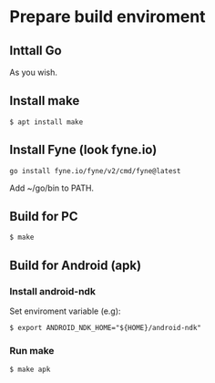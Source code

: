 # Prepare build enviroment

## Inttall Go
As you wish.

## Install make
```
$ apt install make
```

## Install Fyne (look fyne.io)
```
go install fyne.io/fyne/v2/cmd/fyne@latest
```
Add ~/go/bin to PATH.

## Build for PC
```
$ make
```

## Build for Android (apk)

### Install android-ndk
Set enviroment variable (e.g):
```
$ export ANDROID_NDK_HOME="${HOME}/android-ndk"
```
### Run make
```
$ make apk
```

